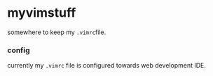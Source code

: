 # myvimstuff
somewhere to keep my `.vimrc`file.

### config
currently my `.vimrc` file is configured towards web development IDE.
